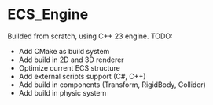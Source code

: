 # ECS_Engine
Builded from scratch, using C++ 23 engine.
TODO:
- Add CMake as build system
- Add build in 2D and 3D renderer
- Optimize current ECS structure
- Add external scripts support (C#, C++)
- Add build in components (Transform, RigidBody, Collider)
- Add build in physic system
